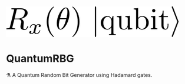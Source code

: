 ![rotate-qubit](https://raw.githubusercontent.com/carlcorder/QuantumRBG/master/img/QRBG.png)

# QuantumRBG

⚗️ A Quantum Random Bit Generator using Hadamard gates.
